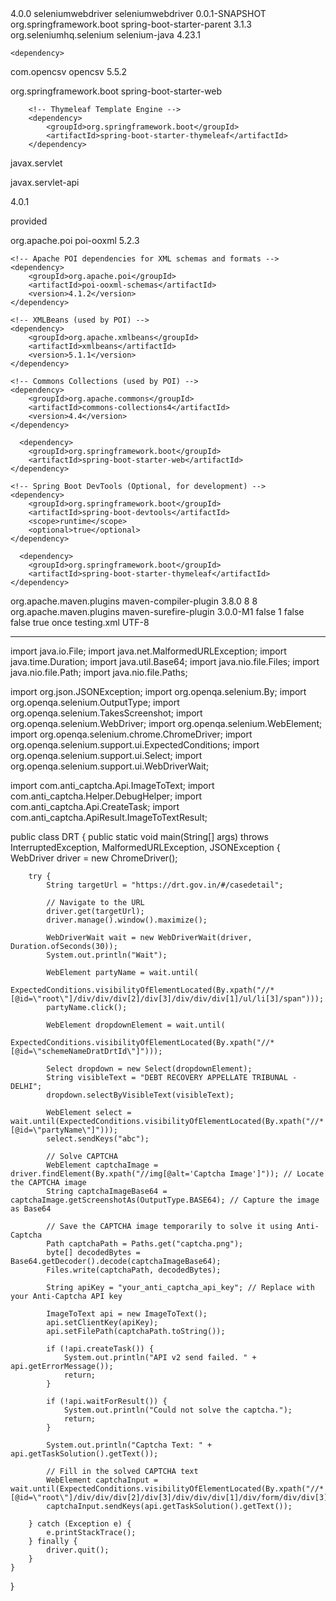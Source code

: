 <project xmlns="http://maven.apache.org/POM/4.0.0" xmlns:xsi="http://www.w3.org/2001/XMLSchema-instance" xsi:schemaLocation="http://maven.apache.org/POM/4.0.0 https://maven.apache.org/xsd/maven-4.0.0.xsd">
  <modelVersion>4.0.0</modelVersion>
  <groupId>seleniumwebdriver</groupId>
  <artifactId>seleniumwebdriver</artifactId>
  <version>0.0.1-SNAPSHOT</version>
  
  
  <parent>
    <groupId>org.springframework.boot</groupId>
    <artifactId>spring-boot-starter-parent</artifactId>
    <version>3.1.3</version> <!-- Use the latest stable version here -->
    <relativePath/> <!-- lookup parent from repository -->
</parent>
  
  <dependencies>
<!-- https://mvnrepository.com/artifact/org.seleniumhq.selenium/selenium-java -->
	<dependency>
		 <groupId>org.seleniumhq.selenium</groupId>
		 <artifactId>selenium-java</artifactId>
		 <version>4.23.1</version>
	</dependency>
	
	<dependency>
   <groupId>com.opencsv</groupId>
   <artifactId>opencsv</artifactId>
   <version>5.5.2</version>
  </dependency>
   
   <dependency>
            <groupId>org.springframework.boot</groupId>
            <artifactId>spring-boot-starter-web</artifactId>
        </dependency>
        
        <!-- Thymeleaf Template Engine -->
        <dependency>
            <groupId>org.springframework.boot</groupId>
            <artifactId>spring-boot-starter-thymeleaf</artifactId>
        </dependency>

<dependency>

   <groupId>javax.servlet</groupId>

   <artifactId>javax.servlet-api</artifactId>

   <version>4.0.1</version>

   <scope>provided</scope>

</dependency>
 <!-- Apache POI for working with Word files -->
    <dependency>
        <groupId>org.apache.poi</groupId>
        <artifactId>poi-ooxml</artifactId>
        <version>5.2.3</version>
    </dependency>
    
    

    <!-- Apache POI dependencies for XML schemas and formats -->
    <dependency>
        <groupId>org.apache.poi</groupId>
        <artifactId>poi-ooxml-schemas</artifactId>
        <version>4.1.2</version>
    </dependency>
    
    <!-- XMLBeans (used by POI) -->
    <dependency>
        <groupId>org.apache.xmlbeans</groupId>
        <artifactId>xmlbeans</artifactId>
        <version>5.1.1</version>
    </dependency>

    <!-- Commons Collections (used by POI) -->
    <dependency>
        <groupId>org.apache.commons</groupId>
        <artifactId>commons-collections4</artifactId>
        <version>4.4</version>
    </dependency>
    
      <dependency>
        <groupId>org.springframework.boot</groupId>
        <artifactId>spring-boot-starter-web</artifactId>
    </dependency>

    <!-- Spring Boot DevTools (Optional, for development) -->
    <dependency>
        <groupId>org.springframework.boot</groupId>
        <artifactId>spring-boot-devtools</artifactId>
        <scope>runtime</scope>
        <optional>true</optional>
    </dependency>
    
      <dependency>
        <groupId>org.springframework.boot</groupId>
        <artifactId>spring-boot-starter-thymeleaf</artifactId>
    </dependency>
    
</dependencies>
 <build>
    <plugins>
        <plugin>
            <groupId>org.apache.maven.plugins</groupId>
            <artifactId>maven-compiler-plugin</artifactId>
            <version>3.8.0</version>
            <configuration>
                <source>8</source>
                <target>8</target>
            </configuration>
        </plugin>
        <plugin>
            <groupId>org.apache.maven.plugins</groupId>
            <artifactId>maven-surefire-plugin</artifactId>
            <version>3.0.0-M1</version>
            <configuration>
                <useSystemClassLoader>false</useSystemClassLoader>
                <forkCount>1</forkCount>
                <useFile>false</useFile>
                <skipTests>false</skipTests>
                <testFailureIgnore>true</testFailureIgnore>
                <forkMode>once</forkMode>
                <suiteXmlFiles>
                    <suiteXmlFile>testing.xml</suiteXmlFile>
                </suiteXmlFiles>
            </configuration>
        </plugin>
    </plugins>
</build>
<properties>
    <project.build.sourceEncoding>UTF-8</project.build.sourceEncoding>
</properties>
</project>




 -------------------------------------------------------------------------------

 import java.io.File;
import java.net.MalformedURLException;
import java.time.Duration;
import java.util.Base64;
import java.nio.file.Files;
import java.nio.file.Path;
import java.nio.file.Paths;

import org.json.JSONException;
import org.openqa.selenium.By;
import org.openqa.selenium.OutputType;
import org.openqa.selenium.TakesScreenshot;
import org.openqa.selenium.WebDriver;
import org.openqa.selenium.WebElement;
import org.openqa.selenium.chrome.ChromeDriver;
import org.openqa.selenium.support.ui.ExpectedConditions;
import org.openqa.selenium.support.ui.Select;
import org.openqa.selenium.support.ui.WebDriverWait;

import com.anti_captcha.Api.ImageToText;
import com.anti_captcha.Helper.DebugHelper;
import com.anti_captcha.Api.CreateTask;
import com.anti_captcha.ApiResult.ImageToTextResult;

public class DRT {
    public static void main(String[] args) throws InterruptedException, MalformedURLException, JSONException {
        WebDriver driver = new ChromeDriver();
        
        try {
            String targetUrl = "https://drt.gov.in/#/casedetail";
            
            // Navigate to the URL
            driver.get(targetUrl);
            driver.manage().window().maximize();

            WebDriverWait wait = new WebDriverWait(driver, Duration.ofSeconds(30));
            System.out.println("Wait");

            WebElement partyName = wait.until(
                ExpectedConditions.visibilityOfElementLocated(By.xpath("//*[@id=\"root\"]/div/div/div[2]/div[3]/div/div/div[1]/ul/li[3]/span")));
            partyName.click();
                
            WebElement dropdownElement = wait.until(
                ExpectedConditions.visibilityOfElementLocated(By.xpath("//*[@id=\"schemeNameDratDrtId\"]"))); 

            Select dropdown = new Select(dropdownElement);
            String visibleText = "DEBT RECOVERY APPELLATE TRIBUNAL - DELHI";
            dropdown.selectByVisibleText(visibleText);
            
            WebElement select = wait.until(ExpectedConditions.visibilityOfElementLocated(By.xpath("//*[@id=\"partyName\"]")));
            select.sendKeys("abc");
            
            // Solve CAPTCHA
            WebElement captchaImage = driver.findElement(By.xpath("//img[@alt='Captcha Image']")); // Locate the CAPTCHA image
            String captchaImageBase64 = captchaImage.getScreenshotAs(OutputType.BASE64); // Capture the image as Base64

            // Save the CAPTCHA image temporarily to solve it using Anti-Captcha
            Path captchaPath = Paths.get("captcha.png");
            byte[] decodedBytes = Base64.getDecoder().decode(captchaImageBase64);
            Files.write(captchaPath, decodedBytes);

            String apiKey = "your_anti_captcha_api_key"; // Replace with your Anti-Captcha API key

            ImageToText api = new ImageToText();
            api.setClientKey(apiKey);
            api.setFilePath(captchaPath.toString());

            if (!api.createTask()) {
                System.out.println("API v2 send failed. " + api.getErrorMessage());
                return;
            }

            if (!api.waitForResult()) {
                System.out.println("Could not solve the captcha.");
                return;
            }

            System.out.println("Captcha Text: " + api.getTaskSolution().getText());

            // Fill in the solved CAPTCHA text
            WebElement captchaInput = wait.until(ExpectedConditions.visibilityOfElementLocated(By.xpath("//*[@id=\"root\"]/div/div/div[2]/div[3]/div/div/div[1]/div/form/div/div[3]/div[1]/div/input")));
            captchaInput.sendKeys(api.getTaskSolution().getText());
               
        } catch (Exception e) {
            e.printStackTrace();
        } finally {
            driver.quit();
        }
    }
}

